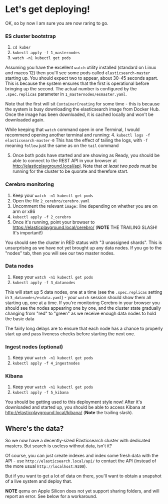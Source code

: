 # Let's get deploying!

OK, so by now I am sure you are now raring to go.

### ES cluster bootstrap

1. `cd kube/`
2. `kubectl apply -f 1_masternodes`
3. `watch -n1 kubectl get pods`

Assuming you have the excellent `watch` utility installed (standard on Linux and macos 12) then you'll see some pods called
`elasticsearch-master` starting up.  You should expect two to appear, about 30-45 seconds apart.  This is because the system
ensures that the first is operational before bringing up the second.  The actual number is configured by the `.spec.replicas`
parameter in `1_masternodes/esmaster.yaml`.

Note that the first will sit `ContainerCreating` for some time - this is because the system is busy downloading the elasticsearch image
from Docker Hub.  Once the image has been downloaded, it is cached locally and won't be downloaded again.

While keeping that `watch` command open in one Terminal, I would recommend opening another terminal and running:
4. `kubectl logs -f elasticsearch-master-0`
   This has the effect of tailing the logs, with `-f` meaning `follow` just the same as on the `tail` command

5. Once both pods have started and are showing as Ready, you should be able to connect to the REST API in your browser
   at http://elasticplayground.local/api.  Note that _at least two pods_ must be running for the cluster to be quorate and
   therefore start.

### Cerebro monitoring

1. Keep your `watch -n1 kubectl get pods`
2. Open the file `2_cerebro/cerebro.yaml`
3. Uncomment the relevant `image:` line depending on whether you are on arm or x86
4. `kubectl apply -f 2_cerebro`
5. Once it's running, point your browser to https://elasticplayground.local/cerebro/ (**NOTE** THE TRAILING SLASH! It's important!)

You should see the cluster in RED status with "3 unassigned shards".  This is unsurprising as we have not yet brought up
any data nodes.  If you go to the "nodes" tab, then you will see our two master nodes.

### Data nodes

1. Keep your `watch -n1 kubectl get pods`
2. `kubectl apply -f 3_datanodes`

This will start up 5 data nodes, one at a time (see the `.spec.replicas` setting in `3_datanodes/esdata.yaml`) - your `watch`
session should show them all starting up, one at a time.  If you're monitoring Cerebro in your browser you should see the nodes
appearing one by one, and the cluster state gradually changing from "red" to "green" as we receive enough data nodes
to hold the basic data

The fairly long delays are to ensure that each node has a chance to properly start up and pass liveness checks before
starting the next one.

### Ingest nodes (optional)

1. Keep your `watch -n1 kubectl get pods`
2. `kubectl apply -f 4_ingestnodes`

### Kibana

1. Keep your `watch -n1 kubectl get pods`
2. `kubectl apply -f 5_kibana`

You should be getting used to this deployment style now! After it's downloaded and started up, you should be able to
access Kibana at http://elasticplayground.local/kibana/ (**Note** the trailing slash).

## Where's the data?

So we now have a decently-sized Elasticsearch cluster with dedicated masters. But search is useless without data, isn't it?

Of course, you can just create indexes and index some fresh data with the API - use `http://elasticsearch.local/api/` to
contact the API (instead of the more usual `http://localhost:9200`).

But if you want to get a lot of data on there, you'll want to obtain a snapshot of a live system and deploy that.

**NOTE** qemu on Apple Silicon does not yet support sharing folders, and will report an error. See below for a workaround.
